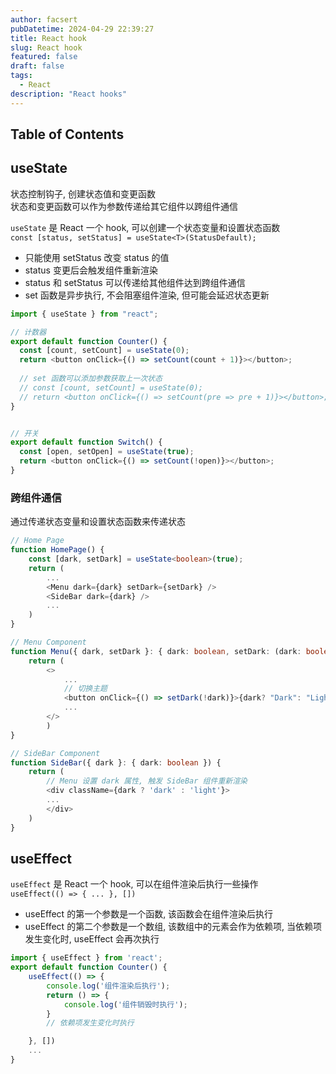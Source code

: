 ```yaml
---
author: facsert
pubDatetime: 2024-04-29 22:39:27
title: React hook
slug: React hook
featured: false
draft: false
tags:
  - React
description: "React hooks"
---
```


## Table of Contents

## useState

状态控制钩子, 创建状态值和变更函数  
状态和变更函数可以作为参数传递给其它组件以跨组件通信

`useState` 是 React 一个 hook, 可以创建一个状态变量和设置状态函数  
`const [status, setStatus] = useState<T>(StatusDefault);`

- 只能使用 setStatus 改变 status 的值
- status 变更后会触发组件重新渲染
- status 和 setStatus 可以传递给其他组件达到跨组件通信
- set 函数是异步执行, 不会阻塞组件渲染, 但可能会延迟状态更新

```ts
import { useState } from "react";

// 计数器
export default function Counter() {
  const [count, setCount] = useState(0);
  return <button onClick={() => setCount(count + 1)}></button>;
  
  // set 函数可以添加参数获取上一次状态
  // const [count, setCount] = useState(0);
  // return <button onClick={() => setCount(pre => pre + 1)}></button>;
}


// 开关
export default function Switch() {
  const [open, setOpen] = useState(true);
  return <button onClick={() => setCount(!open)}></button>;
}
```

### 跨组件通信

通过传递状态变量和设置状态函数来传递状态

```ts
// Home Page
function HomePage() {
    const [dark, setDark] = useState<boolean>(true);
    return (
        ...
        <Menu dark={dark} setDark={setDark} />
        <SideBar dark={dark} />
        ...
    )
}

// Menu Component
function Menu({ dark, setDark }: { dark: boolean, setDark: (dark: boolean) => void }) {
    return (
        <>
            ...
            // 切换主题
            <button onClick={() => setDark(!dark)}>{dark? "Dark": "Light"}</button>
            ...
        </>
        )
}

// SideBar Component
function SideBar({ dark }: { dark: boolean }) {
    return (
        // Menu 设置 dark 属性, 触发 SideBar 组件重新渲染
        <div className={dark ? 'dark' : 'light'}>
        ...
        </div>
    )
}
```

## useEffect

`useEffect` 是 React 一个 hook, 可以在组件渲染后执行一些操作  
`useEffect(() => { ... }, [])`

- useEffect 的第一个参数是一个函数, 该函数会在组件渲染后执行
- useEffect 的第二个参数是一个数组, 该数组中的元素会作为依赖项, 当依赖项发生变化时, useEffect 会再次执行

```ts
import { useEffect } from 'react';
export default function Counter() {
    useEffect(() => {
        console.log('组件渲染后执行');
        return () => {
            console.log('组件销毁时执行');
        }
        // 依赖项发生变化时执行

    }, [])
    ...
}
```
